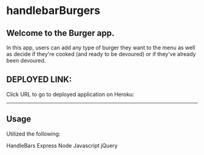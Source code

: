 # handlebarBurgers

## Welcome to the Burger app.
In this app, users can add any type of burger they want to the menu as well as decide if they're cooked (and ready to be devoured) or if they've already been devoured.


## DEPLOYED LINK:
Click URL to go to deployed application on Heroku:

-----------------------------------------------------

## Usage
Utilized the following:

HandleBars
Express
Node
Javascript
jQuery